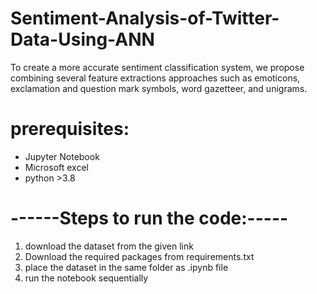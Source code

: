 # Sentiment-Analysis-of-Twitter-Data-Using-ANN
To create a more accurate sentiment classification system, we propose combining several feature extractions approaches such as emoticons, exclamation and question mark symbols, word gazetteer, and unigrams.


# prerequisites:

*  Jupyter Notebook
*  Microsoft excel
*  python >3.8


# ------Steps to run the code:-----

1) download the dataset from the given link
2) Download the required packages from requirements.txt
3) place the dataset in the same folder as .ipynb file
4) run the notebook sequentially
